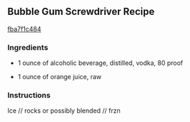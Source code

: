 ## Bubble Gum Screwdriver Recipe

[fba7f1c484](http://cookeatshare.com/recipes/bubble-gum-screwdriver-94492)

### Ingredients

 - 1 ounce of alcoholic beverage, distilled, vodka, 80 proof

 - 1 ounce of orange juice, raw

### Instructions

Ice // rocks or possibly blended // frzn